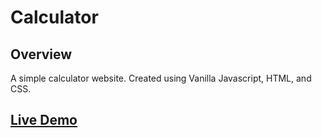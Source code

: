 # Calculator
## Overview
A simple calculator website.
Created using Vanilla Javascript, HTML, and CSS.
  ## [Live Demo](https://stepty.github.io/calculator/)

